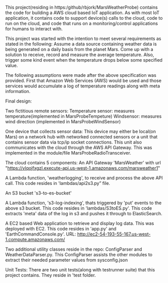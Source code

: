 This project(residing in https:/github/rbjork/MarsWeatherProbe) contains the code for building a AWS cloud based IoT application.  As with most IoT application, it contains code to support device(s) calls to the cloud,  code to run on the cloud, and code that runs on a monitoring/control applications for humans to interact with.  

This project was started with the intention to meet several requirements as stated in the following:  Assume a data source containing weather data is being generated on a daily basis from the planet Mars.  Come up with a solution to receive, record and measure the average temperature.  Also, trigger some kind event when the temperature drops below some specified value.

The following assumptions were made after the above specification was provided.  First that Amazon Web Services (AWS) would be used and those services would accumulate a log of temperature readings along with meta information.

Final design:

Two fictitious remote sensors:
Temperature sensor: measures temperature(implemented in MarsProbeTempeture)
Windsensor: measures wind direction (implemented in MarsProbeWindSensor)

One device that collects sensor data:
This device may either be local(on Mars) on a network hub with networked connected sensors or a unit that contains sensor data via tcp/ip socket connections. This unit also communicates with the cloud through the AWS API Gateway.  This was implemented in the module/file MarsProbeRadioTransceiver.

The cloud contains 5 components:
An API Gateway 'MarsWeather' with url "https://vlqojfxgzl.execute-api.us-west-1.amazonaws.com/marsweather1"


A Lambda function, 'weatherlogging', to receive and process the above API call. This code resides in 'lambdas/api2s3.py” file.

An S3 bucket 's3-to-es-bucket'

A Lambda function, 's3-log-indexing', thats triggered by 'put' events to the above s3 bucket. This code resides in 'lambdas/S3toES.py'. This code extracts 'meta' data of the log in s3 and pushes it through to ElasticSearch.

A EC2 based Web application to retrieve and display log data.  This was deployed with EC2. This code resides in 'app.py' and 'EarthCommandConsole.py'. URL: http://ec2-54-193-55-167.us-west-1.compute.amazonaws.com/


Two additional utility classes reside in the repo: ConfigParser and WeatherDataParser.py.
This ConfigParser assists the other modules to extract their needed parameter values from sysconfig.json

Unit Tests:
There are two unit tests(along with testrunner suite) that this project contains. They reside in 'test folder.
